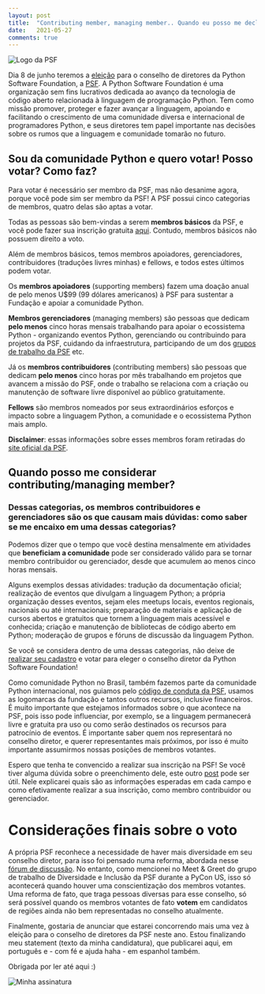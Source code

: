 ```yaml
---
layout: post
title:  "Contributing member, managing member.. Quando eu posso me declarar membro votante da PSF"
date:   2021-05-27
comments: true
---
```


![Logo da PSF](https://programadoresbrasil.com.br/wp-content/uploads/2019/10/python-software-foundation.png)  


Dia 8 de junho teremos a [eleição](https://www.python.org/nominations/elections/) para o conselho de diretores da Python Software Foundation, a [PSF](https://www.python.org/psf/about/). A Python Software Foundation é uma organização sem fins lucrativos dedicada ao avanço da tecnologia de código aberto relacionada à linguagem de programação Python. Tem como missão promover, proteger e fazer avançar a linguagem, apoiando e facilitando o crescimento de uma comunidade diversa e internacional de programadores Python, e seus diretores tem papel importante nas decisões sobre os rumos que a linguagem e comunidade tomarão no futuro.

## Sou da comunidade Python e quero votar! Posso votar? Como faz?
Para votar é necessário ser membro da PSF, mas não desanime agora, porque você pode sim ser membro da PSF!
A PSF possui cinco categorias de membros, quatro delas são aptas a votar.

Todas as pessoas são bem-vindas a serem **membros básicos** da PSF, e você pode fazer sua inscrição gratuita [aqui](https://www.python.org/users/membership/). Contudo, membros básicos não possuem direito a voto.

Além de membros básicos, temos membros apoiadores, gerenciadores, contribuidores (traduções livres minhas) e fellows, e todos estes últimos podem votar.

Os **membros apoiadores** (supporting members) fazem uma doação anual de pelo menos U$99 (99 dólares americanos) à PSF para sustentar a Fundação e apoiar a comunidade Python.

**Membros gerenciadores** (managing members) são pessoas que dedicam **pelo menos** cinco horas mensais trabalhando para apoiar o ecossistema Python - organizando eventos Python, gerenciando ou contribuindo para projetos da PSF, cuidando da infraestrutura, participando de um dos [grupos de trabalho da PSF](https://www.python.org/psf/committees/) etc.

Já os **membros contribuidores** (contributing members) são pessoas que dedicam **pelo menos** cinco horas por mês trabalhando em projetos que avancem a missão do PSF, onde o trabalho se relaciona com a criação ou manutenção de software livre disponível ao público gratuitamente.

**Fellows** são membros nomeados por seus extraordinários esforços e impacto sobre a linguagem Python, a comunidade e o ecossistema Python mais amplo.


**Disclaimer**: essas informações sobre esses membros foram retiradas do [site oficial da PSF](https://www.python.org/psf/membership/).

## Quando posso me considerar contributing/managing member?
### Dessas categorias, os membros contribuidores e gerenciadores são os que causam mais dúvidas: como saber se me encaixo em uma dessas categorias?

Podemos dizer que o tempo que você destina mensalmente em atividades que **beneficiam a comunidade** pode ser considerado válido para se tornar membro contribuidor ou gerenciador, desde que acumulem ao menos cinco horas mensais.

Alguns exemplos dessas atividades: tradução da documentação oficial; realização de eventos que divulgam a linguagem Python; a própria organização desses eventos, sejam eles meetups locais, eventos regionais, nacionais ou até internacionais; preparação de materiais e aplicação de cursos abertos e gratuitos que tornem a linguagem mais acessível e conhecida; criação e manutenção de bibliotecas de código aberto em Python; moderação de grupos e fóruns de discussão da linguagem Python.


Se você se considera dentro de uma dessas categorias, não deixe de [realizar seu cadastro](https://docs.google.com/forms/d/e/1FAIpQLSfwWBGkzvkWDZrxW3up_M_B7qgt1IWZlx9KJ0ucLA5WJP1vfA/viewform) e votar para eleger o conselho diretor da Python Software Foundation!

Como comunidade Python no Brasil, também fazemos parte da comunidade Python internacional, nos guiamos pelo [código de conduta da PSF](https://www.python.org/psf/conduct/), usamos as logomarcas da fundação e tantos outros recursos, inclusive financeiros. É muito importante que estejamos informados sobre o que acontece na PSF, pois isso pode influenciar, por exemplo, se a linguagem permanecerá livre e gratuita pra uso ou como serão destinados os recursos para patrocínio de eventos. É importante saber quem nos representará no conselho diretor, e querer representantes mais próximos, por isso é muito importante assumirmos nossas posições de membros votantes.

Espero que tenha te convencido a realizar sua inscrição na PSF! Se você tiver alguma dúvida sobre o preenchimento dele, este outro [post](https://deboraazevedo.github.io/desvendando-o-form-membro-votante-psf/) pode ser útil. Nele explicarei quais são as informações esperadas em cada campo e como efetivamente realizar a sua inscrição, como membro contribuidor ou gerenciador.


# Considerações finais sobre o voto

A própria PSF reconhece a necessidade de haver mais diversidade em seu conselho diretor, para isso foi pensado numa reforma, abordada nesse [fórum de discussão](https://discuss.python.org/t/psf-board-election-reform/4527). No entanto, como mencionei no Meet & Greet do grupo de trabalho de Diversidade e Inclusão da PSF durante a PyCon US, isso só acontecerá quando houver uma conscientização dos membros votantes. Uma reforma de fato, que traga pessoas diversas para esse conselho, só será possível quando os membros votantes de fato **votem** em candidatos de regiões ainda não bem representadas no conselho atualmente.

Finalmente, gostaria de anunciar que estarei concorrendo mais uma vez à eleição para o conselho de diretores da PSF neste ano. Estou finalizando meu statement (texto da minha candidatura), que publicarei aqui, em português e - com fé e ajuda haha - em espanhol também.

Obrigada por ler até aqui :)

![Minha assinatura](https://lh3.googleusercontent.com/NwtVIF-U6VsI8B46Ov9h2Lvs8HhY9DohDwtb6ZCidc12MrhZMi1ZC3OxHQKL5Bs1Y4fhUI0pSZmoVmP4w56ICAw2L7A-r6VZeaVdI557LDasDZIYabizBS8eCoAXBY2o7UeX1SN4pxTG1KstwfT7kiScVaVhkGjCNwv_r5senD8ge9wrbTPVwH-5gvv9ysJXoqSNYKlVwQj0EoQk1WxjwCaadf4iAndzTFsri8ScSBthcnxOQKA0XZARBkdoJisvEEdS9pSSE0UZoIwJCa6Buh2Q2KvwfYw1FEmI0wfE6oX9_k5-eQBLY6hHKu7R3qRZqeOh41HRgC-ct19d5oFNPOGgHPa7DedqjXOynMFyS-7vtHRKwpV8EapnE8zetfhGWD7f9DN5kdVOc3il1cejsvDBo3uClNMa2EljOhhQeECyVQ63c4kWpLIAi9Uq1hooVUyPj9wDguayCEz9mv1Tsz2BAvkTSnRdsY7S99I4RQS1bv26Ggwo3Ef-DiOqJDAQc7MOECcozGqNHKU83aEsxilraoDPpS3deP3ERbN2UPlcGEBG5tAFx_JBKp9JjJ1hiFkraiTKoY4cslR97o1_7k7tIKmTbrpWlTg_Meii9VgObzxrUk6ImL198T1PLZxNaJTCYwd8ahyumIPaqcZUJY0K-drMsM2-oVhtvmm4SsJRpNNX4lgfnvtrknsmeoJr1B0BV4HOTjuwch-d0WywljUc=w600-h204-no?authuser=0)
